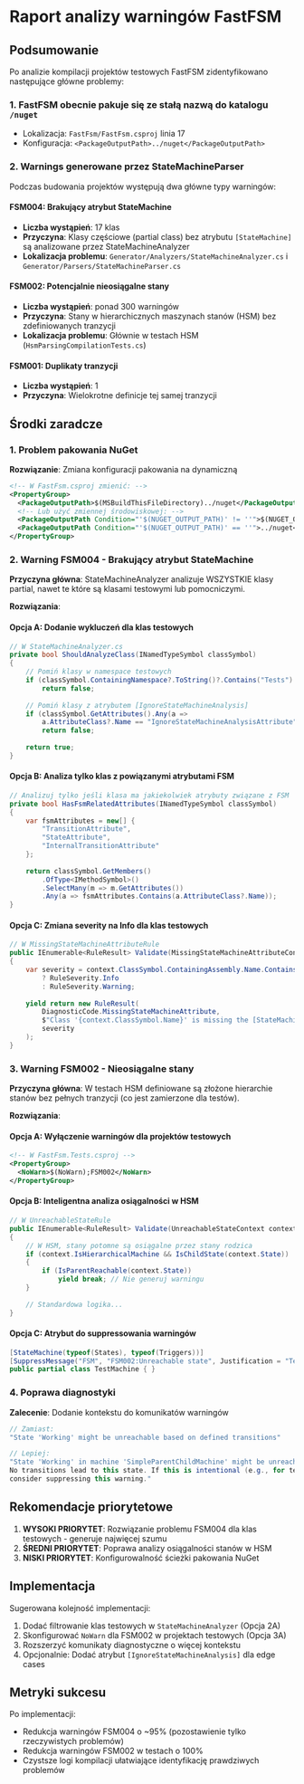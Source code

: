 # Raport analizy warningów FastFSM

## Podsumowanie

Po analizie kompilacji projektów testowych FastFSM zidentyfikowano następujące główne problemy:

### 1. FastFSM obecnie pakuje się ze stałą nazwą do katalogu `/nuget`
- Lokalizacja: `FastFsm/FastFsm.csproj` linia 17
- Konfiguracja: `<PackageOutputPath>../nuget</PackageOutputPath>`

### 2. Warnings generowane przez StateMachineParser

Podczas budowania projektów występują dwa główne typy warningów:

#### FSM004: Brakujący atrybut StateMachine
- **Liczba wystąpień**: 17 klas
- **Przyczyna**: Klasy częściowe (partial class) bez atrybutu `[StateMachine]` są analizowane przez StateMachineAnalyzer
- **Lokalizacja problemu**: `Generator/Analyzers/StateMachineAnalyzer.cs` i `Generator/Parsers/StateMachineParser.cs`

#### FSM002: Potencjalnie nieosiągalne stany
- **Liczba wystąpień**: ponad 300 warningów
- **Przyczyna**: Stany w hierarchicznych maszynach stanów (HSM) bez zdefiniowanych tranzycji
- **Lokalizacja problemu**: Głównie w testach HSM (`HsmParsingCompilationTests.cs`)

#### FSM001: Duplikaty tranzycji
- **Liczba wystąpień**: 1
- **Przyczyna**: Wielokrotne definicje tej samej tranzycji

## Środki zaradcze

### 1. Problem pakowania NuGet

**Rozwiązanie**: Zmiana konfiguracji pakowania na dynamiczną

```xml
<!-- W FastFsm.csproj zmienić: -->
<PropertyGroup>
  <PackageOutputPath>$(MSBuildThisFileDirectory)../nuget</PackageOutputPath>
  <!-- Lub użyć zmiennej środowiskowej: -->
  <PackageOutputPath Condition="'$(NUGET_OUTPUT_PATH)' != ''">$(NUGET_OUTPUT_PATH)</PackageOutputPath>
  <PackageOutputPath Condition="'$(NUGET_OUTPUT_PATH)' == ''">../nuget</PackageOutputPath>
</PropertyGroup>
```

### 2. Warning FSM004 - Brakujący atrybut StateMachine

**Przyczyna główna**: StateMachineAnalyzer analizuje WSZYSTKIE klasy partial, nawet te które są klasami testowymi lub pomocniczymi.

**Rozwiązania**:

#### Opcja A: Dodanie wykluczeń dla klas testowych
```csharp
// W StateMachineAnalyzer.cs
private bool ShouldAnalyzeClass(INamedTypeSymbol classSymbol)
{
    // Pomiń klasy w namespace testowych
    if (classSymbol.ContainingNamespace?.ToString()?.Contains("Tests") == true)
        return false;
        
    // Pomiń klasy z atrybutem [IgnoreStateMachineAnalysis]
    if (classSymbol.GetAttributes().Any(a => 
        a.AttributeClass?.Name == "IgnoreStateMachineAnalysisAttribute"))
        return false;
        
    return true;
}
```

#### Opcja B: Analiza tylko klas z powiązanymi atrybutami FSM
```csharp
// Analizuj tylko jeśli klasa ma jakiekolwiek atrybuty związane z FSM
private bool HasFsmRelatedAttributes(INamedTypeSymbol classSymbol)
{
    var fsmAttributes = new[] { 
        "TransitionAttribute", 
        "StateAttribute", 
        "InternalTransitionAttribute" 
    };
    
    return classSymbol.GetMembers()
        .OfType<IMethodSymbol>()
        .SelectMany(m => m.GetAttributes())
        .Any(a => fsmAttributes.Contains(a.AttributeClass?.Name));
}
```

#### Opcja C: Zmiana severity na Info dla klas testowych
```csharp
// W MissingStateMachineAttributeRule
public IEnumerable<RuleResult> Validate(MissingStateMachineAttributeContext context)
{
    var severity = context.ClassSymbol.ContainingAssembly.Name.Contains("Tests") 
        ? RuleSeverity.Info 
        : RuleSeverity.Warning;
        
    yield return new RuleResult(
        DiagnosticCode.MissingStateMachineAttribute,
        $"Class '{context.ClassSymbol.Name}' is missing the [StateMachine] attribute",
        severity
    );
}
```

### 3. Warning FSM002 - Nieosiągalne stany

**Przyczyna główna**: W testach HSM definiowane są złożone hierarchie stanów bez pełnych tranzycji (co jest zamierzone dla testów).

**Rozwiązania**:

#### Opcja A: Wyłączenie warningów dla projektów testowych
```xml
<!-- W FastFsm.Tests.csproj -->
<PropertyGroup>
  <NoWarn>$(NoWarn);FSM002</NoWarn>
</PropertyGroup>
```

#### Opcja B: Inteligentna analiza osiągalności w HSM
```csharp
// W UnreachableStateRule
public IEnumerable<RuleResult> Validate(UnreachableStateContext context)
{
    // W HSM, stany potomne są osiągalne przez stany rodzica
    if (context.IsHierarchicalMachine && IsChildState(context.State))
    {
        if (IsParentReachable(context.State))
            yield break; // Nie generuj warningu
    }
    
    // Standardowa logika...
}
```

#### Opcja C: Atrybut do suppressowania warningów
```csharp
[StateMachine(typeof(States), typeof(Triggers))]
[SuppressMessage("FSM", "FSM002:Unreachable state", Justification = "Test scenario")]
public partial class TestMachine { }
```

### 4. Poprawa diagnostyki

**Zalecenie**: Dodanie kontekstu do komunikatów warningów

```csharp
// Zamiast:
"State 'Working' might be unreachable based on defined transitions"

// Lepiej:
"State 'Working' in machine 'SimpleParentChildMachine' might be unreachable. 
No transitions lead to this state. If this is intentional (e.g., for testing), 
consider suppressing this warning."
```

## Rekomendacje priorytetowe

1. **WYSOKI PRIORYTET**: Rozwiązanie problemu FSM004 dla klas testowych - generuje najwięcej szumu
2. **ŚREDNI PRIORYTET**: Poprawa analizy osiągalności stanów w HSM
3. **NISKI PRIORYTET**: Konfigurowalność ścieżki pakowania NuGet

## Implementacja

Sugerowana kolejność implementacji:

1. Dodać filtrowanie klas testowych w `StateMachineAnalyzer` (Opcja 2A)
2. Skonfigurować `NoWarn` dla FSM002 w projektach testowych (Opcja 3A)
3. Rozszerzyć komunikaty diagnostyczne o więcej kontekstu
4. Opcjonalnie: Dodać atrybut `[IgnoreStateMachineAnalysis]` dla edge cases

## Metryki sukcesu

Po implementacji:
- Redukcja warningów FSM004 o ~95% (pozostawienie tylko rzeczywistych problemów)
- Redukcja warningów FSM002 w testach o 100%
- Czystsze logi kompilacji ułatwiające identyfikację prawdziwych problemów